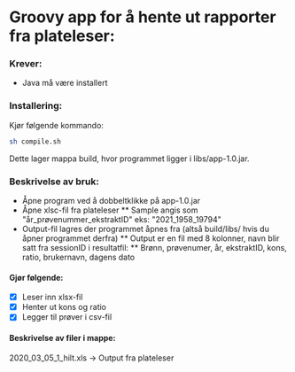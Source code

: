 # Groovy app for å hente ut rapporter fra plateleser:
### Krever:
* Java må være installert
### Installering:
Kjør følgende kommando:
```sh
sh compile.sh
```
Dette lager mappa build, hvor programmet ligger i libs/app-1.0.jar. 

### Beskrivelse av bruk:
* Åpne program ved å dobbeltklikke på app-1.0.jar
* Åpne xlsc-fil fra plateleser
** Sample angis som "år_prøvenummer_ekstraktID" eks: "2021_1958_19794"
* Output-fil lagres der programmet åpnes fra (altså build/libs/ hvis du åpner programmet derfra)
** Output er en fil med 8 kolonner, navn blir satt fra sessionID i resultatfil:
** Brønn, prøvenumer, år, ekstraktID, kons,	ratio, brukernavn, dagens dato

#### Gjør følgende:
- [x] Leser inn xlsx-fil
- [x] Henter ut kons og ratio
- [x] Legger til prøver i csv-fil

#### Beskrivelse av filer i mappe:
2020_03_05_1_hilt.xls -> Output fra plateleser
